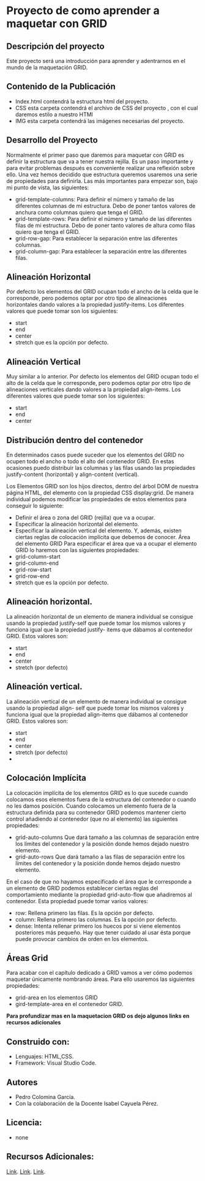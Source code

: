 # Proyecto de como aprender a maquetar con GRID

## Descripción del proyecto

Este proyecto será una introducción para aprender y adentrarnos en el mundo de la maquetación GRID.

## Contenido de la Publicación

* Index.html contendrá la estructura html del proyecto.
* CSS esta carpeta contendrá el archivo de CSS del proyecto , con el cual daremos estilo a nuestro HTMl
* IMG esta carpeta contendrá las imágenes necesarias del proyecto.

## Desarrollo del Proyecto

Normalmente el primer paso que daremos para maquetar con GRID es definir la estructura que va a
tener nuestra rejilla. Es un paso importante y para evitar problemas después es conveniente realizar
una reflexión sobre ello.
Una vez hemos decidido que estructura queremos usaremos una serie de propiedades para definirla.
Las más importantes para empezar son, bajo mi punto de vista, las siguientes:
* grid-template-columns: Para definir el número y tamaño de las diferentes columnas de mi estructura.
Debo de poner tantos valores de anchura como columnas quiero que tenga el GRID.
* grid-template-rows: Para definir el número y tamaño de las diferentes filas de mi estructura. Debo de
poner tanto valores de altura como filas quiero que tenga el GRID.
* grid-row-gap: Para establecer la separación entre las diferentes columnas.
* grid-column-gap: Para establecer la separación entre las diferentes filas.

## Alineación Horizontal
Por defecto los elementos del GRID ocupan todo el ancho de la celda que le corresponde, pero
podemos optar por otro tipo de alineaciones horizontales dando valores a la propiedad justify-items.
Los diferentes valores que puede tomar son los siguientes:
* start
* end
* center
* stretch que es la opción por defecto.

## Alineación Vertical
Muy similar a lo anterior. Por defecto los elementos del GRID ocupan todo el alto de la celda que le
corresponde, pero podemos optar por otro tipo de alineaciones verticales dando valores a la
propiedad align-items. Los diferentes valores que puede tomar son los siguientes:

* start
* end
* center

## Distribución dentro del contenedor
En determinados casos puede suceder que los elementos del GRID no ocupen todo el ancho o todo
el alto del contenedor GRID. En estas ocasiones puedo distribuir las columnas y las filas usando las
propiedades justify-content (horizontal) y align-content (vertical).

Los Elementos GRID son los hijos directos, dentro del árbol DOM de nuestra página HTML, del
elemento con la propiedad CSS display:grid.
De manera individual podemos modificar las propiedades de estos elementos para conseguir lo
siguiente:
* Definir el área o zona del GRID (rejilla) que va a ocupar.
* Especificar la alineación horizontal del elemento.
* Especificar la alineación vertical del elemento.
Y, además, existen ciertas reglas de colocación implícita que debemos de conocer.
Área del elemento GRID
Para especificar el área que va a ocupar el elemento GRID lo haremos con las siguientes
propiedades:
* grid-column-start
* grid-column-end
* grid-row-start
* grid-row-end
* stretch que es la opción por defecto.

## Alineación horizontal.
La alineación horizontal de un elemento de manera individual se consigue usando la
propiedad justify-self que puede tomar los mismos valores y funciona igual que la propiedad justify-
items que dábamos al contenedor GRID. Estos valores son:
* start
* end
* center
* stretch (por defecto)

## Alineación vertical.
La alineación vertical de un elemento de manera individual se consigue usando la propiedad align-
self que puede tomar los mismos valores y funciona igual que la propiedad align-items que dábamos
al contenedor GRID. Estos valores son:
* start
* end
* center
* stretch (por defecto)
* 
## Colocación Implícita
La colocación implícita de los elementos GRID es lo que sucede cuando colocamos esos
elementos fuera de la estructura del contenedor o cuando no les damos posición.
Cuando colocamos un elemento fuera de la estructura definida para su contenedor GRID podemos
mantener cierto control añadiendo al contenedor (que no al elemento) las siguientes propiedades:
* grid-auto-columns Que dará tamaño a las columnas de separación entre los límites del contenedor y
la posición donde hemos dejado nuestro elemento.
* grid-auto-rows Que dará tamaño a las filas de separación entre los límites del contenedor y la posición
donde hemos dejado nuestro elemento.

En el caso de que no hayamos especificado el área que le corresponde a un elemento de GRID
podemos establecer ciertas reglas del comportamiento mediante la propiedad grid-auto-flow que
añadiremos al contenedor. Esta propiedad puede tomar varios valores:
* row: Rellena primero las filas. Es la opción por defecto.
* column: Rellena primero las columnas. Es la opción por defecto.
* dense: Intenta rellenar primero los huecos por si viene elementos posteriores más pequeño. Hay que
tener cuidado al usar ésta porque puede provocar cambios de orden en los elementos.

## Áreas Grid
Para acabar con el capítulo dedicado a GRID vamos a ver cómo podemos maquetar únicamente
nombrando áreas. Para ello usaremos las siguientes propiedades:
* grid-area en los elementos GRID
* gird-template-area en el contenedor GRID.

**Para profundizar mas en la maquetacion GRID os dejo algunos links en recursos adicionales**

## Construido con:

* Lenguajes: HTML,CSS.
* Framework: Visual Studio Code.

## Autores

* Pedro Colomina García.
* Con la colaboración de la Docente Isabel Cayuela Pérez.

## Licencia:

* none

## Recursos Adicionales:

[Link](https://www.adictosaltrabajo.com/2018/01/30/maquetacion-con-css-grid/).
[Link](https://www.youtube.com/watch?v=T4t00Hd3qZc).
[Link](https://www.campusmvp.es/recursos/post/como-maquetar-html-con-el-sistema-grid-de-css.aspx).





